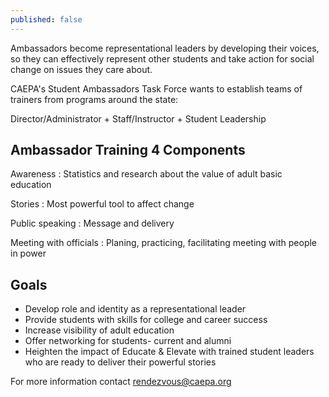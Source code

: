 ```yaml
---
published: false
---
```


Ambassadors become representational leaders by developing their voices, so they can effectively represent other students and take action for social change on issues they care about.

CAEPA's Student Ambassadors Task Force wants to establish teams of trainers from programs around the state:

Director/Administrator + Staff/Instructor + Student Leadership

## Ambassador Training 4 Components

Awareness
: Statistics and research about the value of adult basic education

Stories
: Most powerful tool to affect change

Public speaking
: Message and delivery

Meeting with officials
: Planing, practicing, facilitating meeting with people in power

## Goals

* Develop role and identity as a representational leader
* Provide students with skills for college and career success
* Increase visibility of adult education
* Offer networking for students- current and alumni
* Heighten the impact of Educate & Elevate with trained student leaders who are ready to deliver their powerful stories

For more information contact <rendezvous@caepa.org>
